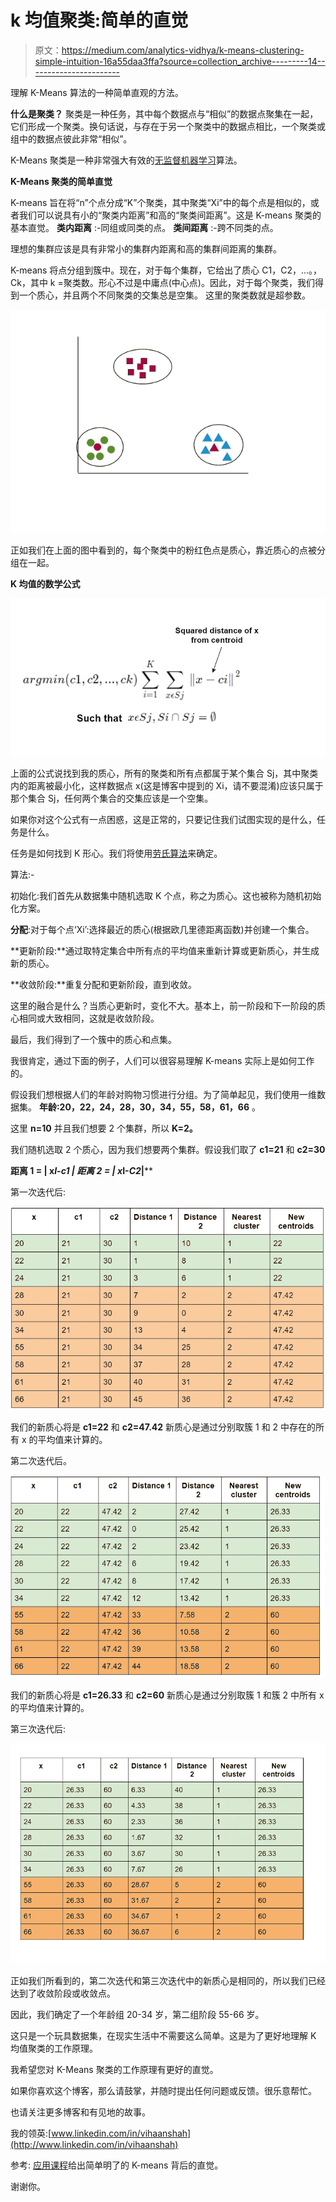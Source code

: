 # k 均值聚类:简单的直觉

> 原文：<https://medium.com/analytics-vidhya/k-means-clustering-simple-intuition-16a55daa3ffa?source=collection_archive---------14----------------------->

理解 K-Means 算法的一种简单直观的方法。

**什么是聚类？** 聚类是一种任务，其中每个数据点与“相似”的数据点聚集在一起，它们形成一个聚类。换句话说，与存在于另一个聚类中的数据点相比，一个聚类或组中的数据点彼此非常“相似”。

K-Means 聚类是一种非常强大有效的[无监督机器学习](https://en.wikipedia.org/wiki/Unsupervised_learning)算法。

**K-Means 聚类的简单直觉**

K-means 旨在将“n”个点分成“K”个聚类，其中聚类“Xi”中的每个点是相似的，或者我们可以说具有小的“聚类内距离”和高的“聚类间距离”。这是 K-means 聚类的基本直觉。
**类内距离** :-同组或同类的点。
**类间距离** :-跨不同类的点。

理想的集群应该是具有非常小的集群内距离和高的集群间距离的集群。

K-means 将点分组到簇中。现在，对于每个集群，它给出了质心 C1，C2，…。，Ck，其中 k =聚类数。形心不过是中庸点(中心点)。因此，对于每个聚类，我们得到一个质心，并且两个不同聚类的交集总是空集。
这里的聚类数就是超参数。

![](img/ed104c8368efbdf6de09800dee8ef226.png)

正如我们在上面的图中看到的，每个聚类中的粉红色点是质心，靠近质心的点被分组在一起。

**K 均值的数学公式**

![](img/762a383d9d66040b7989b72f15fab3c5.png)

上面的公式说找到我的质心，所有的聚类和所有点都属于某个集合 Sj，其中聚类内的距离被最小化，这样数据点 x(这是博客中提到的 Xi，请不要混淆)应该只属于那个集合 Sj，任何两个集合的交集应该是一个空集。

如果你对这个公式有一点困惑，这是正常的，只要记住我们试图实现的是什么，任务是什么。

任务是如何找到 K 形心。我们将使用[劳氏算法](https://en.wikipedia.org/wiki/Lloyd%27s_algorithm)来确定。

算法:-

初始化:我们首先从数据集中随机选取 K 个点，称之为质心。这也被称为随机初始化方案。

**分配**:对于每个点‘Xi’:选择最近的质心(根据欧几里德距离函数)并创建一个集合。

**更新阶段:**通过取特定集合中所有点的平均值来重新计算或更新质心，并生成新的质心。

**收敛阶段:**重复分配和更新阶段，直到收敛。

这里的融合是什么？当质心更新时，变化不大。基本上，前一阶段和下一阶段的质心相同或大致相同，这就是收敛阶段。

最后，我们得到了一个簇中的质心和点集。

我很肯定，通过下面的例子，人们可以很容易理解 K-means 实际上是如何工作的。

假设我们想根据人们的年龄对购物习惯进行分组。为了简单起见，我们使用一维数据集。
**年龄:20，22，24，28，30，34，55，58，61，66** 。

这里 **n=10** 并且我们想要 2 个集群，所以 **K=2。**

我们随机选取 2 个质心，因为我们想要两个集群。假设我们取了 **c1=21** 和 **c2=30**

**距离 1 = | x*I-*c*1 |
距离 2 = | x*I-*C2*|****

第一次迭代后:

![](img/65d0f76cb1f794905825bea7b2a27dc5.png)

我们的新质心将是 **c1=22** 和 **c2=47.42**
新质心是通过分别取簇 1 和 2 中存在的所有 x 的平均值来计算的。

第二次迭代后。

![](img/5febb216a78f5e0d6231b35cd64e21df.png)

我们的新质心将是 **c1=26.33** 和 **c2=60**
新质心是通过分别取簇 1 和簇 2 中所有 x 的平均值来计算的。

第三次迭代后:

![](img/b25a2fcd3ce6a9ae523a4d3f7feed2e3.png)

正如我们所看到的，第二次迭代和第三次迭代中的新质心是相同的，所以我们已经达到了收敛阶段或收敛点。

因此，我们确定了一个年龄组 20-34 岁，第二组阶段 55-66 岁。

这只是一个玩具数据集，在现实生活中不需要这么简单。这是为了更好地理解 K 均值聚类的工作原理。

我希望您对 K-Means 聚类的工作原理有更好的直觉。

如果你喜欢这个博客，那么请鼓掌，并随时提出任何问题或反馈。很乐意帮忙。

也请关注更多博客和有见地的故事。

我的领英:[www.linkedin.com/in/vihaanshah](http://www.linkedin.com/in/vihaanshah)

参考:
[应用课程](https://www.appliedaicourse.com/)给出简单明了的 K-means 背后的直觉。

谢谢你。